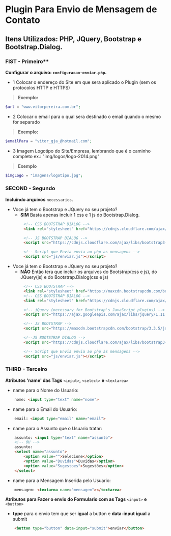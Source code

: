 # Plugin Para Envio de Mensagem de Contato
## Itens Utilizados: PHP, JQuery, Bootstrap e Bootstrap.Dialog.

### FIST - Primeiro**
**Configurar o arquivo: `configuracao-enviar.php`.**
- 1 Colocar o endereço do Site em que sera aplicado o Plugin (sem os protocolos HTTP e HTTPS)

> **Exemplo:**	
```php
$url = "www.vitorpereira.com.br";
```
- 2 Colocar o email para o qual sera destinado o email quando o mesmo for separado

> **Exemplo:**
```php
$emailPara = "vitor_gja_@hotmail.com";
```
* 3 Imagem Logotipo do Site/Empresa, lembrando que é o caminho completo ex.: "img/logos/logo-2014.png"

> **Exemplo**
```php
$imgLogo = "imagens/logotipo.jpg";
```

### SECOND - Segundo 

**Incluindo arquivos** `necessarios`.
* Voce já tem o Bootstrap e JQuery no seu projeto?
	- **SIM** Basta apenas incluir 1 css e 1 js do Bootstrap.Dialog.
```html
 		<!-- CSS BOOTSTRAP DIALOG -->	
 		<link rel="stylesheet" href="https://cdnjs.cloudflare.com/ajax/libs/bootstrap3-dialog/1.34.5/css/bootstrap-dialog.min.css">

 		<!-- JS BOOTSTRAP DIALOG -->	
 		<script src="https://cdnjs.cloudflare.com/ajax/libs/bootstrap3-dialog/1.34.5/js/bootstrap-dialog.min.js"></script>

 		<!-- Script que Envia envia ao php as mensagens -->
 		<script src="js/enviar.js"></script>
```
* Voce já tem o Bootstrap e JQuery no seu projeto?
	- **NÃO** Então tera que incluir os arquivos do Bootstrap(css e js), 
		 do JQuery(js) e do Bootstrap.Dialog(css e js)

```html
 		<!-- CSS BOOTSTRAP -->	
 		<link rel="stylesheet" href="https://maxcdn.bootstrapcdn.com/bootstrap/3.3.5/css/bootstrap.min.css">
 		<!-- CSS BOOTSTRAP DIALOG -->	
 		<link rel="stylesheet" href="https://cdnjs.cloudflare.com/ajax/libs/bootstrap3-dialog/1.34.5/css/bootstrap-dialog.min.css">	

 		<!-- jQuery (necessary for Bootstrap's JavaScript plugins) -->	
 		<script src="https://ajax.googleapis.com/ajax/libs/jquery/1.11.3/jquery.min.js"></script>	

 		<!-- JS BOOTSTRAP -->
 		<script src="https://maxcdn.bootstrapcdn.com/bootstrap/3.3.5/js/bootstrap.min.js"></script>	

 		<!--JS BOOTSTRAP DIALOG -->	
		<script src="https://cdnjs.cloudflare.com/ajax/libs/bootstrap3-dialog/1.34.5/js/bootstrap-dialog.min.js">	</script>	

 		<!-- Script que Envia envia ao php as mensagens -->	
 		<script src="js/enviar.js"></script>	
```		

### THIRD - Terceiro
**Atributos 'name' das Tags** `<input>`**,** `<select>` **e** `<textarea>`
* name para o Nome do Usuario: 
```html
	nome: <input type="text" name="nome">
```
* name para o Email do Usuario: 
```html
	email: <input type="email" name="email">
```
* name para o Assunto que o Usuario tratar: 
```html
    assunto: <input type="text" name="assunto">
    <!-- OU -->
    assunto: 
    <select name="assunto">
    	<option value="">Selecione</option>
    	<option value="Duvidas">Duvidas</option>
    	<option value="Sugestoes">Sugestões</option>
    </select>
```
* name para a Mensagem Inserida pelo Usuario: 
```html
    mensagem: <textarea name="mensagem"></textarea>
```

**Atributos para Fazer o envio do Formulario com as Tags** `<input>` **e** `<button>`
* **type** para o envio tem que ser **igual** a button e **data-input** **igual** a submit
```html
    <button type="button" data-input="submit">enviar</button>
```
